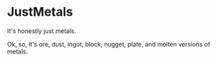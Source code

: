 # JustMetals

It's honestly just metals.

Ok, so, it's ore, dust, ingot, block, nugget, plate, and molten versions of metals.